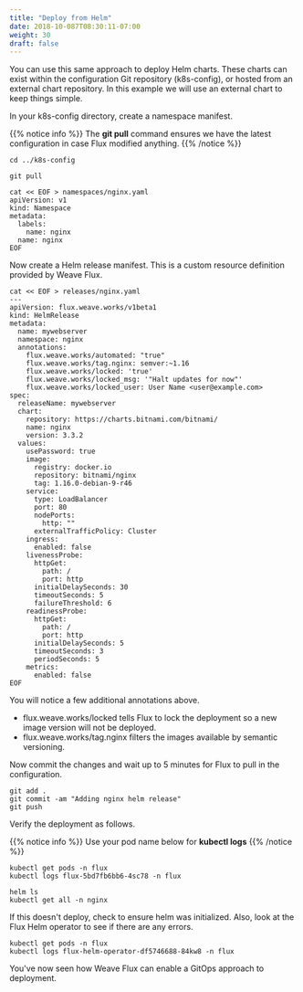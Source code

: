 ```yaml
---
title: "Deploy from Helm"
date: 2018-10-087T08:30:11-07:00
weight: 30
draft: false
---
```


You can use this same approach to deploy Helm charts.  These charts can exist within the configuration Git repository (k8s-config), or hosted from an external chart repository.  In this example we will use an external chart to keep things simple.  

In your k8s-config directory, create a namespace manifest.

{{% notice info %}}
The **git pull** command ensures we have the latest configuration in case Flux modified anything.
{{% /notice %}}

```
cd ../k8s-config

git pull 

cat << EOF > namespaces/nginx.yaml
apiVersion: v1
kind: Namespace
metadata:
  labels:
    name: nginx
  name: nginx
EOF
```

Now create a Helm release manifest.  This is a custom resource definition provided by Weave Flux. 

```
cat << EOF > releases/nginx.yaml
---
apiVersion: flux.weave.works/v1beta1
kind: HelmRelease
metadata:
  name: mywebserver
  namespace: nginx
  annotations:
    flux.weave.works/automated: "true"
    flux.weave.works/tag.nginx: semver:~1.16
    flux.weave.works/locked: 'true'
    flux.weave.works/locked_msg: '"Halt updates for now"'
    flux.weave.works/locked_user: User Name <user@example.com>
spec:
  releaseName: mywebserver
  chart:
    repository: https://charts.bitnami.com/bitnami/
    name: nginx
    version: 3.3.2
  values:
    usePassword: true
    image:
      registry: docker.io
      repository: bitnami/nginx
      tag: 1.16.0-debian-9-r46
    service:
      type: LoadBalancer
      port: 80
      nodePorts:
        http: ""
      externalTrafficPolicy: Cluster
    ingress:
      enabled: false
    livenessProbe:
      httpGet:
        path: /
        port: http
      initialDelaySeconds: 30
      timeoutSeconds: 5
      failureThreshold: 6
    readinessProbe:
      httpGet:
        path: /
        port: http
      initialDelaySeconds: 5
      timeoutSeconds: 3
      periodSeconds: 5
    metrics:
      enabled: false
EOF
```

You will notice a few additional annotations above.  

* flux.weave.works/locked tells Flux to lock the deployment so a new image version will not be deployed.  
* flux.weave.works/tag.nginx filters the images available by semantic versioning.   

Now commit the changes and wait up to 5 minutes for Flux to pull in the configuration.  

```
git add . 
git commit -am "Adding nginx helm release"
git push
```

Verify the deployment as follows. 

{{% notice info %}}
Use your pod name below for **kubectl logs**
{{% /notice %}}

```
kubectl get pods -n flux
kubectl logs flux-5bd7fb6bb6-4sc78 -n flux

helm ls
kubectl get all -n nginx
```

If this doesn't deploy, check to ensure helm was initialized.  Also, look at the Flux Helm operator to see if there are any errors.  

```
kubectl get pods -n flux
kubectl logs flux-helm-operator-df5746688-84kw8 -n flux
```

You've now seen how Weave Flux can enable a GitOps approach to deployment. 
